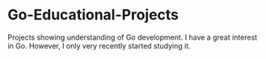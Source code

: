 # Go-Educational-Projects
Projects showing understanding of Go development.
I have a great interest in Go. However, I only very recently started studying it.
